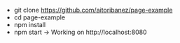 - git clone https://github.com/aitoribanez/page-example
- cd page-example
- npm install
- npm start -> Working on http://localhost:8080
